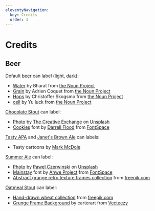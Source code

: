 ```yaml
---
eleventyNavigation:
  key: Credits
  order: 3
---
```


# Credits

## Beer

Default [beer](/beer/) can label ([light](/assets/beer/batches/default/can@2x.jpg), [dark](/assets/beer/batches/default/can-dark@2x.jpg)):

- [Water](https://thenounproject.com/term/water/1478810) by Bharat from [the Noun Project](https://thenounproject.com/)
- [Grain](https://thenounproject.com/term/grain/2805269) by Adrien Coquet from [the Noun Project](https://thenounproject.com/)
- [Hops](https://thenounproject.com/term/hops/137618) by Christoffer Skogsmo from [the Noun Project](https://thenounproject.com/)
- [cell](https://thenounproject.com/term/cell/711632) by Yu luck from [the Noun Project](https://thenounproject.com/)

[Chocolate Stout](/beer/batches/m1L0RK7HpKyuK7q50GedzQTuleISBP) can label:

- [Photo](https://unsplash.com/photos/yhMSkSXbVMc) by [The Creative Exchange](https://unsplash.com/@thecreative_exchange) on [Unsplash](https://unsplash.com/)
- [Cookies](https://www.fontspace.com/cookies-font-f29832) font by [Darrell Flood](https://www.fontspace.com/darrell-flood) from [FontSpace](https://www.fontspace.com/)

[Tasty APA](/beer/batches/oCmbq3g4LkjdJafYBNHnz7sauWGBSX/) and [Janet's Brown Ale](/beer/batches/MtgXD4d4erzF9lzxHbJSuKd4xMKkFJ/) can labels:

- Tasty cartoons by [Mark McDole](http://www.markmcdole.com/artwork.html)

[Summer Ale](/beer/batches/Y2lTeaLmbCQXIPpQ60cKihCA2dltXI) can label:

- [Photo](https://unsplash.com/photos/HbcfaO4m03s) by [Pawel Czerwinski](https://unsplash.com/@pawel_czerwinski) on [Unsplash](https://unsplash.com/)
- [Mainstay](https://www.fontspace.com/mainstay-font-f60438) font by [Ahwe Project](https://www.fontspace.com/ahwe-project) from [FontSpace](https://www.fontspace.com/)
- [Abstract grunge retro texture frames collection](https://www.freepik.com/free-vector/abstract-grunge-retro-texture-frames-collection-background_10837626.htm) from [freepik.com](https://www.freepik.com/vectors/background)

[Oatmeal Stout](/beer/batches/gaguDK8JCxXrdkf46YprjvuXaCGnU3/) can label:

- [Hand-drawn wheat collection](https://www.freepik.com/free-vector/hand-drawn-wheat-collection_1544080.htm) from [freepik.com](https://www.freepik.com/vectors/hand)
- [Grunge Frame Background](https://www.vecteezy.com/vector-art/131389-grunge-frame-background) by carterart from [Vecteezy](https://www.vecteezy.com/free-vector/grunge-texture)
